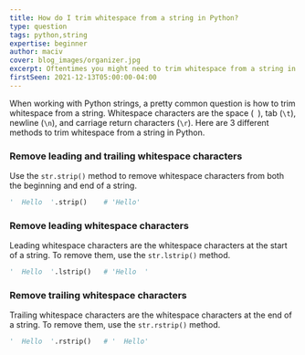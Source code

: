 ```yaml
---
title: How do I trim whitespace from a string in Python?
type: question
tags: python,string
expertise: beginner
author: maciv
cover: blog_images/organizer.jpg
excerpt: Oftentimes you might need to trim whitespace from a string in Python. Learn of three different way to do this in this short guide.
firstSeen: 2021-12-13T05:00:00-04:00
---
```


When working with Python strings, a pretty common question is how to trim whitespace from a string. Whitespace characters are the space (` `), tab (`\t`), newline (`\n`), and carriage return characters (`\r`). Here are 3 different methods to trim whitespace from a string in Python.

### Remove leading and trailing whitespace characters

Use the `str.strip()` method to remove whitespace characters from both the beginning and end of a string.

```py
'  Hello  '.strip()    # 'Hello'
```

### Remove leading whitespace characters

Leading whitespace characters are the whitespace characters at the start of a string. To remove them, use the `str.lstrip()` method.

```py
'  Hello  '.lstrip()   # 'Hello  '
```

### Remove trailing whitespace characters

Trailing whitespace characters are the whitespace characters at the end of a string. To remove them, use the `str.rstrip()` method.

```py
'  Hello  '.rstrip()   # '  Hello'
```
